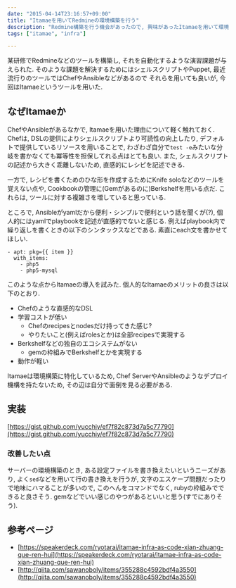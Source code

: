 ```yaml
---
date: "2015-04-14T23:16:57+09:00"
title: "Itamaeを用いてRedmineの環境構築を行う"
description: "Redmine構築を行う機会があったので, 興味があったItamaeを用いて環境構築を行った."
tags: ["itamae", "infra"]

---
```


某研修でRedmineなどのツールを構築し, それを自動化するような演習課題が与えられた.
そのような課題を解決するためにはシェルスクリプトやPuppet, 最近流行りのツールではChefやAnsibleなどがあるので
それらを用いても良いが, 今回はItamaeというツールを用いた.

## なぜItamaeか

ChefやAnsibleがあるなかで, Itamaeを用いた理由について軽く触れておく.
Chefは, DSLの提供によりシェルスクリプトより可読性の向上したり, デフォルトで提供しているリソースを用いることで,
わざわざ自分で`test -e`みたいな分岐を書かなくても冪等性を担保してれる点はとても良い.
また, シェルスクリプトの記述から大きく乖離しないため, 直感的にレシピを記述できる.

一方で, レシピを書くためのひな形を作成するためにKnife soloなどのツールを覚えない点や,
Cookbookの管理に(Gemがあるのに)Berkshelfを用いる点だ. これらは, ツールに対する複雑さを増していると思っている.

ところで, Ansibleがyamlだから便利・シンプルで便利という話を聞くが(?), 個人的にはyamlでplaybookを記述が直感的でないと感じる.
例えばplaybook内で繰り返しを書くときの以下のシンタックスなどである. 素直にeach文を書かせてほしい.

```
- apt: pkg={{ item }}
  with_items:
    - php5
    - php5-mysql
```

このような点からItamaeの導入を試みた. 個人的なItamaeのメリットの良さは以下のとおり.

- Chefのような直感的なDSL
- 学習コストが低い
    - Chefのrecipesとnodesだけ持ってきた感じ?
    - やりたいこと(例えばrolesとか)は全部recipesで実現する
- Berkshelfなどの独自のエコシステムがない
    - gemの枠組みでBerkshelfとかを実現する
- 動作が軽い

Itamaeは環境構築に特化しているため, Chef ServerやAnsibleのようなデプロイ機構を持たないため, その辺は自分で面倒を見る必要がある.

## 実装

[https://gist.github.com/yucchiy/ef7f82c873d7a5c77790](https://gist.github.com/yucchiy/ef7f82c873d7a5c77790)

### 改善したい点

サーバーの環境構築のとき, ある設定ファイルを書き換えたいというニーズがあり,
よく`sed`などを用いて行の書き換えを行うが, 文字のエスケープ問題だったりで地味にハマることが多いので, このへんをコマンドでなく,
rubyの枠組みでできると良さそう. gemなどでいい感じのやつがあるといいと思う(すでにありそう).

## 参考ページ

- [https://speakerdeck.com/ryotarai/itamae-infra-as-code-xian-zhuang-que-ren-hui](https://speakerdeck.com/ryotarai/itamae-infra-as-code-xian-zhuang-que-ren-hui)
- [http://qiita.com/sawanoboly/items/355288c4592bdf4a3550](http://qiita.com/sawanoboly/items/355288c4592bdf4a3550)
